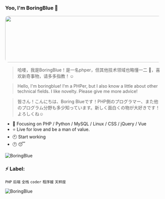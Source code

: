 ### Yoo, I'm BoringBlue 👋

 <img src="https://github.com/BoringBlue/BoringBlue/blob/main/assets/img/sakura_rain.gif" width="850" height="150" style="border-radius:10px"/><br/>

>哈喽，我是BoringBlue！是一名phper，但其他技术领域也略懂一二 🤔，喜欢新奇事物，请多多指教！☺️

>Hello, I'm boringblue! I'm a PHPer, but I also know a little about other technical fields. I like novelty. Please give me more advice!

>皆さん！こんにちは、Boring Blueです！PHP側のプログラマー、また他のプログラム分野も多少知っています。新しく面白くの物が大好きです！よろしくね☺️

- :hammer: Focusing on PHP / Python / MySQL / Linux / CSS / jQuery / Vue
- :star: Live for love and be a man of value.
- :clock10: Start working
- :clock1: :sleeping:

![BoringBlue](https://github-profile-summary-cards.vercel.app/api/cards/profile-details?username=BoringBlue&theme=monokai)

### :zap: Label:

`PHP`  `后端`  `全栈`  `coder`  `程序媛` `天秤座`

<!-- 
![BoringBlue's GitHub stats](https://github-readme-stats.vercel.app/api?username=BoringBlue&theme=radical&show_icons=true) 
测试
-->
![BoringBlue](https://github-readme-stats.vercel.app/api/top-langs/?username=BoringBlue&hide=html&layout=compact&theme=radical)
 
